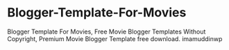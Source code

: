 # Blogger-Template-For-Movies
Blogger Template For Movies, Free Movie Blogger Templates Without Copyright, Premium Movie Blogger Template free download. imamuddinwp
